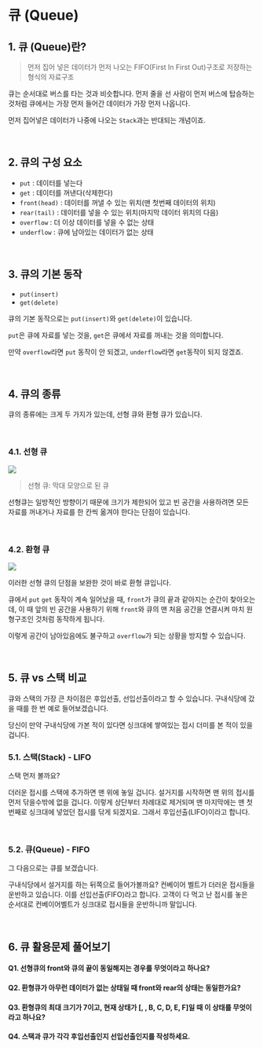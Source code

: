 # 큐 (Queue)

## 1. 큐 (Queue)란?
> 먼저 집어 넣은 데이터가 먼저 나오는 FIFO(First In First Out)구조로 저장하는 형식의 자료구조

큐는 순서대로 버스를 타는 것과 비슷합니다.
먼저 줄을 선 사람이 먼저 버스에 탑승하는 것처럼
큐에서는 가장 먼저 들어간 데이터가 가장 먼저 나옵니다.

먼저 집어넣은 데이터가 나중에 나오는 `Stack`과는 반대되는 개념이죠.

<br>

## 2. 큐의 구성 요소
- `put` : 데이터를 넣는다
- `get` : 데이터를 꺼낸다(삭제한다)
- `front(head)` : 데이터를 꺼낼 수 있는 위치(맨 첫번째 데이터의 위치)
- `rear(tail)` : 데이터를 넣을 수 있는 위치(마지막 데이터 위치의 다음)
- `overflow` : 더 이상 데이터를 넣을 수 없는 상태
- `underflow` : 큐에 남아있는 데이터가 없는 상태

<br>

## 3. 큐의 기본 동작
- `put(insert)`
- `get(delete)`

큐의 기본 동작으로는 `put(insert)`와 `get(delete)`이 있습니다. 

`put`은 큐에 자료를 넣는 것을,
`get`은 큐에서 자료를 꺼내는 것을 의미합니다.

만약 `overflow`라면 `put` 동작이 안 되겠고,
`underflow`라면 `get`동작이 되지 않겠죠.

<br>


## 4. 큐의 종류
큐의 종류에는 크게 두 가지가 있는데, 선형 큐와 환형 큐가 있습니다.

<br>

### 4.1. 선형 큐
![](https://velog.velcdn.com/images/1109_haeun/post/5f8e2d24-532c-4653-9769-bacf69d46ad9/image.png)

> 선형 큐: 막대 모양으로 된 큐

선형큐는 일방적인 방향이기 때문에 크기가 제한되어 있고 빈 공간을 사용하려면 모든 자료를 꺼내거나 자료를 한 칸씩 옮겨야 한다는 단점이 있습니다.

<br>

### 4.2. 환형 큐
![](https://velog.velcdn.com/images/1109_haeun/post/c7faa25b-3146-4889-a5c5-5556aeb76d7d/image.png)

이러한 선형 큐의 단점을 보완한 것이 바로 환형 큐입니다.

큐에서 `put` `get` 동작이 계속 일어났을 때, `front`가 큐의 끝과 같아지는 순간이 찾아오는데, 이 때 앞의 빈 공간을 사용하기 위해 `front`와 큐의 맨 처음 공간을 연결시켜 마치 원형구조인 것처럼 동작하게 됩니다.

이렇게 공간이 남아있음에도 불구하고 `overflow`가 되는 상황을 방지할 수 있습니다.

<br>

## 5. 큐 vs 스택 비교
큐와 스택의 가장 큰 차이점은 후입선출, 선입선출이라고 할 수 있습니다.
구내식당에 갔을 때를 한 번 예로 들어보겠습니다.

당신이 만약 구내식당에 가본 적이 있다면 싱크대에 쌓여있는 접시 더미를 본 적이 있을 겁니다.


### 5.1. 스택(Stack) - LIFO
스택 먼저 볼까요?

더러운 접시를 스택에 추가하면 맨 위에 놓일 겁니다. 설거지를 시작하면 맨 위의 접시를 먼저 닦을수밖에 없을 겁니다. 이렇게 상단부터 차례대로 제거되며 맨 마지막에는 맨 첫 번째로 싱크대에 넣었던 접시를 닦게 되겠지요. 그래서 후입선출(LIFO)이라고 합니다.

<br>

### 5.2. 큐(Queue) - FIFO
그 다음으로는 큐를 보겠습니다.

구내식당에서 설거지를 하는 뒤쪽으로 들어가볼까요? 컨베이어 벨트가 더러운 접시들을 운반하고 있습니다. 이를 선입선출(FIFO)라고 합니다. 고객이 다 먹고 난 접시를 놓은 순서대로 컨베이어벨트가 싱크대로 접시들을 운반하니까 말입니다.

<br>

## 6. 큐 활용문제 풀어보기
#### Q1. 선형큐의 front와 큐의 끝이 동일해지는 경우를 무엇이라고 하나요?

#### Q2. 환형큐가 아무런 데이터가 없는 상태일 때 front와 rear의 상태는 동일한가요?

#### Q3. 환형큐의 최대 크기가 7이고, 현재 상태가 [, , B, C, D, E, F]일 때 이 상태를 무엇이라고 하나요?

#### Q4. 스택과 큐가 각각 후입선출인지 선입선출인지를 작성하세요.